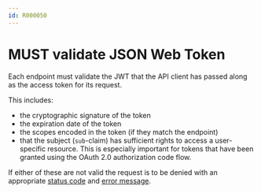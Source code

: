 ```yaml
---
id: R000050
---
```


# MUST validate JSON Web Token

Each endpoint must validate the JWT that the API client has passed along as the access token for its request.

This includes:

- the cryptographic signature of the token
- the expiration date of the token
- the scopes encoded in the token (if they match the endpoint)
- that the subject (`sub`-claim) has sufficient rights to access a user-specific resource. This is especially important for tokens that have been granted using the OAuth 2.0 authorization code flow.

If either of these are not valid the request is to be denied with an appropriate [status code](/guidelines/rest-guidelines/http#status-codes) and [error message](/guidelines/rest-guidelines/errors#error-handling).
